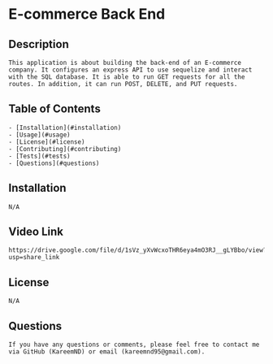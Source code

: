 # E-commerce Back End
    
## Description
    This application is about building the back-end of an E-commerce company. It configures an express API to use sequelize and interact with the SQL database. It is able to run GET requests for all the routes. In addition, it can run POST, DELETE, and PUT requests. 
    
## Table of Contents
    - [Installation](#installation)
    - [Usage](#usage)
    - [License](#license)
    - [Contributing](#contributing)
    - [Tests](#tests)
    - [Questions](#questions)
    
## Installation
    N/A
    
## Video Link
    https://drive.google.com/file/d/1sVz_yXvWcxoTHR6eya4mO3RJ__gLYBbo/view?usp=share_link
    
## License
    N/A
    
    
## Questions
    If you have any questions or comments, please feel free to contact me via GitHub (KareemND) or email (kareemnd95@gmail.com).
        